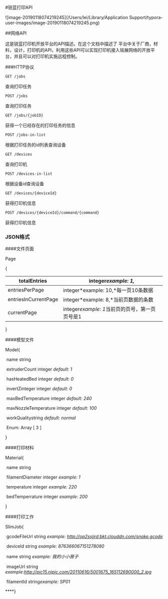 #锐蓝打印API

![image-20190118074219245](/Users/lei/Library/Application Support/typora-user-images/image-20190118074219245.png)

##网络API



这是锐蓝打印机开放平台的API描述。在这个文档中描述了 平台中关于厂商，材料，设计，打印机的API，利用这些API可以实现打印机接入铭展网络的开放平台，并且可以对打印机实施远程控制。

###HTTP协议 

```GET /jobs ```

查询打印任务

```POST /jobs ```

查询打印任务

```GET /jobs/{jobID} ```

获得一个已经存在的打印任务的信息

```POST /jobs-in-list ```

根据打印任务的id列表查询设备

```GET /devices ```

查询打印机

```POST /devices-in-list ```

根据设备id查询设备

```GET /devices/{deviceId} ```

获得打印机信息

```POST /devices/{deviceId}/command/{command} ```

获得打印机信息

### JSON格式

####文件页面

Page

{

| totalEntries         | integer*example: 1,*                           |
| -------------------- | ---------------------------------------------- |
| entriesPerPage       | integer*example: 10,*每一页10条数据            |
| entriesInCurrentPage | integer*example: 8,*当前页数据的条数           |
| currentPage          | integer*example: 1*当前页的页号，第一页页号是1 |

}

####模型文件

Model{

​	name	string

​	extruderCount	integer 	*default: 1*

​	hasHeatedBed	integer	*default: 0*

​	invertZinteger	integer	*default: 0*

​	maxBedTemperature	integer	*default: 240*

​	maxNozzleTemperature	integer	*default: 100*

​	workQualitystring	*default: normal*

​	Enum:	Array [ 3 ]

}

####打印材料

Material{

​	name	string

​	filamentDiameter	integer	*example: 1*

​	temperature	integer	*example: 220*

​	bedTemperrature	integer	*example: 200*

}

####打印工作

SlimJob{

​	gcodeFileUrl	string	*example: 	http://op2ssjjrd.bkt.clouddn.com/snake.gcode*

​	deviceId	string	*example: 876366067151278080*

​	name	string	*example: 我的小小房子*

​	imageUrl	string	*example:http://pic15.nipic.com/20110616/5001675_165112690000_2.jpg*

​	filamentId	string*example: SP01*

****}